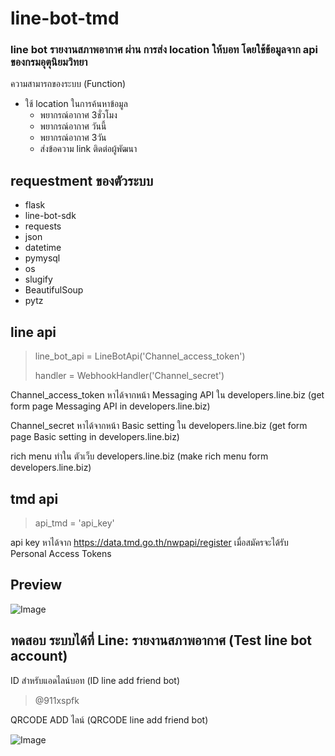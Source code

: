# line-bot-tmd
### line bot รายงานสภาพอากาศ ผ่าน การส่ง location ให้บอท โดยใช้ข้อมูลจาก api ของกรมอุตุนิยมวิทยา

ความสามารถของระบบ (Function)
* ใช้ location ในการค้นหาข้อมูล
  * พยากรณ์อากาศ 3ชั่วโมง
  * พยากรณ์อากาศ วันนี้
  * พยากรณ์อากาศ 3วัน
  * ส่งข้อความ link ติดต่อผู้พัฒนา

## requestment ของตัวระบบ
* flask
* line-bot-sdk
* requests
* json
* datetime
* pymysql
* os
* slugify
* BeautifulSoup
* pytz

## line api
> line_bot_api = LineBotApi('Channel_access_token')
> 
> handler = WebhookHandler('Channel_secret')

Channel_access_token หาได้จากหน้า Messaging API ใน developers.line.biz (get form page Messaging API in developers.line.biz)

Channel_secret หาได้จากหน้า Basic setting ใน developers.line.biz (get form page Basic setting in developers.line.biz)


rich menu ทำใน ตัวเว็บ developers.line.biz (make rich menu form developers.line.biz)

## tmd api
> api_tmd = 'api_key'

api key หาได้จาก https://data.tmd.go.th/nwpapi/register เมื่อสมัครจะได้รับ Personal Access Tokens

## Preview
![Image](https://i.imgur.com/shRM4s2.png)

## ทดสอบ ระบบได้ที่ Line: รายงานสภาพอากาศ (Test line bot account)
ID สำหรับแอดไลน์บอท (ID line add friend bot)

> @911xspfk

QRCODE ADD ไลน์ (QRCODE line add friend bot)

![Image](https://qr-official.line.me/sid/L/038asklf.png)
